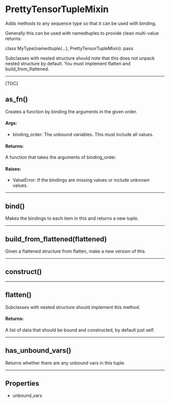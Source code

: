 <!-- This file was automatically generated. -->

# PrettyTensorTupleMixin

Adds methods to any sequence type so that it can be used with binding.

Generally this can be used with namedtuples to provide clean multi-value
returns:

class MyType(namedtuple(...), PrettyTensorTupleMixin):
  pass

Subclasses with nested structure should note that this does not unpack
nested structure by default.  You must implement flatten and
build_from_flattened.

- - -

[TOC]


## <a name="as_fn"></a>as_fn()



Creates a function by binding the arguments in the given order.

#### Args:


* binding_order: The unbound variables. This must include all values.

#### Returns:

A function that takes the arguments of binding_order.


#### Raises:


* ValueError: If the bindings are missing values or include unknown values.


- - -

## <a name="bind"></a>bind()



Makes the bindings to each item in this and returns a new tuple.





- - -

## <a name="build_from_flattened"></a>build_from_flattened(flattened)



Given a flattened structure from flatten, make a new version of this.





- - -

## <a name="construct"></a>construct()




- - -

## <a name="flatten"></a>flatten()



Subclasses with nested structure should implement this method.


#### Returns:

A list of data that should be bound and constructed, by default just self.




- - -

## <a name="has_unbound_vars"></a>has_unbound_vars()



Returns whether there are any unbound vars in this tuple.





- - -
## Properties

* unbound_vars
